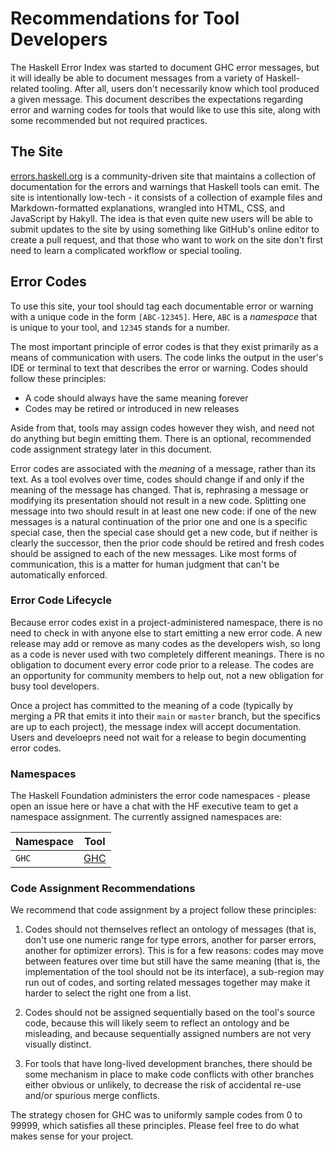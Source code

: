 # Recommendations for Tool Developers

The Haskell Error Index was started to document GHC error messages, but it will ideally be able to document messages from a variety of Haskell-related tooling.
After all, users don't necessarily know which tool produced a given message.
This document describes the expectations regarding error and warning codes for tools that would like to use this site, along with some recommended but not required practices.

## The Site

[errors.haskell.org](https://errors.haskell.org) is a community-driven site that maintains a collection of documentation for the errors and warnings that Haskell tools can emit.
The site is intentionally low-tech - it consists of a collection of example files and Markdown-formatted explanations, wrangled into HTML, CSS, and JavaScript by Hakyll.
The idea is that even quite new users will be able to submit updates to the site by using something like GitHub's online editor to create a pull request, and that those who want to work on the site don't first need to learn a complicated workflow or special tooling.

## Error Codes

To use this site, your tool should tag each documentable error or warning with a unique code in the form `[ABC-12345]`.
Here, `ABC` is a _namespace_ that is unique to your tool, and `12345` stands for a number.

The most important principle of error codes is that they exist primarily as a means of communication with users.
The code links the output in the user's IDE or terminal to text that describes the error or warning.
Codes should follow these principles:
 * A code should always have the same meaning forever
 * Codes may be retired or introduced in new releases

Aside from that, tools may assign codes however they wish, and need not do anything but begin emitting them.
There is an optional, recommended code assignment strategy later in this document.

Error codes are associated with the _meaning_ of a message, rather than its text.
As a tool evolves over time, codes should change if and only if the meaning of the message has changed.
That is, rephrasing a message or modifying its presentation should not result in a new code.
Splitting one message into two should result in at least one new code: if one of the new messages is a natural continuation of the prior one and one is a specific special case, then the special case should get a new code, but if neither is clearly the successor, then the prior code should be retired and fresh codes should be assigned to each of the new messages.
Like most forms of communication, this is a matter for human judgment that can't be automatically enforced.

### Error Code Lifecycle

Because error codes exist in a project-administered namespace, there is no need to check in with anyone else to start emitting a new error code.
A new release may add or remove as many codes as the developers wish, so long as a code is never used with two completely different meanings.
There is no obligation to document every error code prior to a release.
The codes are an opportunity for community members to help out, not a new obligation for busy tool developers.

Once a project has committed to the meaning of a code (typically by merging a PR that emits it into their `main` or `master` branch, but the specifics are up to each project), the message index will accept documentation.
Users and develoeprs need not wait for a release to begin documenting error codes.

### Namespaces

The Haskell Foundation administers the error code namespaces - please open an issue here or have a chat with the HF executive team to get a namespace assignment.
The currently assigned namespaces are:

| Namespace | Tool                                 |
|-----------|--------------------------------------|
| `GHC`     | [GHC](https://www.haskell.org/ghc/)  |


### Code Assignment Recommendations

We recommend that code assignment by a project follow these principles:

 1. Codes should not themselves reflect an ontology of messages (that is, don't use one numeric range for type errors, another for parser errors, another for optimizer errors).
    This is for a few reasons: codes may move between features over time but still have the same meaning (that is, the implementation of the tool should not be its interface), a sub-region may run out of codes, and sorting related messages together may make it harder to select the right one from a list.

 2. Codes should not be assigned sequentially based on the tool's source code, because this will likely seem to reflect an ontology and be misleading, and because sequentially assigned numbers are not very visually distinct.

 3. For tools that have long-lived development branches, there should be some mechanism in place to make code conflicts with other branches either obvious or unlikely, to decrease the risk of accidental re-use and/or spurious merge conflicts.
 
The strategy chosen for GHC was to uniformly sample codes from 0 to 99999, which satisfies all these principles.
Please feel free to do what makes sense for your project.
